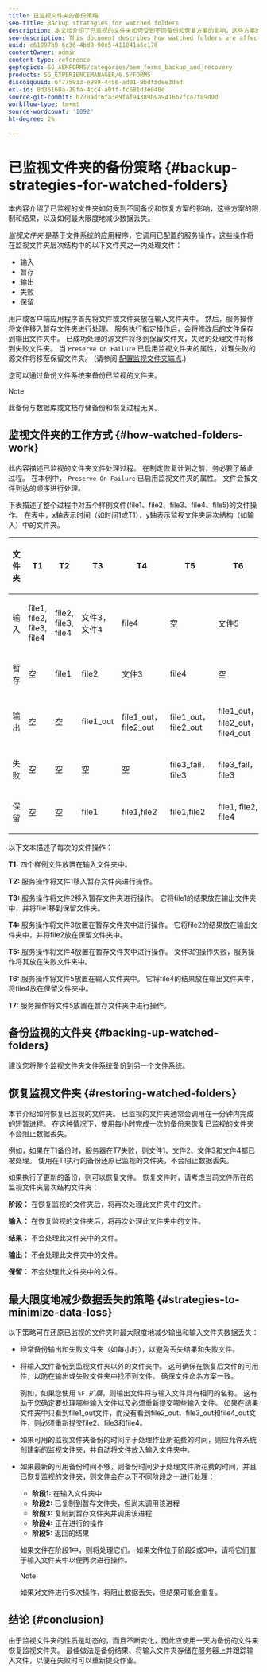 ```yaml
---
title: 已监视文件夹的备份策略
seo-title: Backup strategies for watched folders
description: 本文档介绍了已监视的文件夹如何受到不同备份和恢复方案的影响，这些方案的限制和结果，以及如何最大限度地减少数据丢失。
seo-description: This document describes how watched folders are affected by different backup and recovery scenarios, the limitations and outcomes of these scenarios, and how to minimize data loss.
uuid: c61997b8-6c36-4bd9-90e5-411841a6c176
contentOwner: admin
content-type: reference
geptopics: SG_AEMFORMS/categories/aem_forms_backup_and_recovery
products: SG_EXPERIENCEMANAGER/6.5/FORMS
discoiquuid: 6f775933-e989-4456-ad01-9bdf5dee3dad
exl-id: 0d36160a-29fa-4cc4-a0ff-fc681d3e040e
source-git-commit: b220adf6fa3e9faf94389b9a9416b7fca2f89d9d
workflow-type: tm+mt
source-wordcount: '1092'
ht-degree: 2%

---
```


# 已监视文件夹的备份策略 {#backup-strategies-for-watched-folders}

本内容介绍了已监视的文件夹如何受到不同备份和恢复方案的影响，这些方案的限制和结果，以及如何最大限度地减少数据丢失。

*监视文件夹* 是基于文件系统的应用程序，它调用已配置的服务操作，这些操作将在监视文件夹层次结构中的以下文件夹之一内处理文件：

* 输入
* 暂存
* 输出
* 失败
* 保留

用户或客户端应用程序首先将文件或文件夹放在输入文件夹中。 然后，服务操作将文件移入暂存文件夹进行处理。 服务执行指定操作后，会将修改后的文件保存到输出文件夹中。 已成功处理的源文件将移到保留文件夹，失败的处理文件将移到失败文件夹。 当 `Preserve On Failure` 已启用监视文件夹的属性，处理失败的源文件将移至保留文件夹。 (请参阅 [配置监视文件夹端点](/help/forms/using/admin-help/configuring-watched-folder-endpoints.md#configuring-watched-folder-endpoints).)

您可以通过备份文件系统来备份已监视的文件夹。

>[!NOTE]
>
>此备份与数据库或文档存储备份和恢复过程无关。

## 监视文件夹的工作方式 {#how-watched-folders-work}

此内容描述已监视的文件夹文件处理过程。 在制定恢复计划之前，务必要了解此过程。 在本例中， `Preserve On Failure` 已启用监视文件夹的属性。 文件会按文件到达的顺序进行处理。

下表描述了整个过程中对五个样例文件(file1、file2、file3、file4、file5)的文件操作。 在表中，x轴表示时间（如时间1或T1），y轴表示监视文件夹层次结构（如输入）中的文件夹。

<table>
 <thead>
  <tr>
   <th><p>文件夹</p></th>
   <th><p>T1</p></th>
   <th><p>T2</p></th>
   <th><p>T3</p></th>
   <th><p>T4</p></th>
   <th><p>T5</p></th>
   <th><p>T6</p></th>
   <th><p>T7</p></th>
  </tr>
 </thead>
 <tbody>
  <tr>
   <td><p>输入</p></td>
   <td><p>file1, file2, file3, file4</p></td>
   <td><p>file2, file3, file4</p></td>
   <td><p>文件3，文件4</p></td>
   <td><p>file4</p></td>
   <td><p>空</p></td>
   <td><p>文件5</p></td>
   <td><p>空</p></td>
  </tr>
  <tr>
   <td><p>暂存</p></td>
   <td><p>空</p></td>
   <td><p>file1</p></td>
   <td><p>file2</p></td>
   <td><p>文件3</p></td>
   <td><p>file4</p></td>
   <td><p>空</p></td>
   <td><p>文件5</p></td>
  </tr>
  <tr>
   <td><p>输出</p></td>
   <td><p>空</p></td>
   <td><p>空</p></td>
   <td><p>file1_out</p></td>
   <td><p>file1_out， file2_out</p></td>
   <td><p>file1_out， file2_out</p></td>
   <td><p>file1_out， file2_out， file4_out</p></td>
   <td><p>file1_out， file2_out， file4_out</p></td>
  </tr>
  <tr>
   <td><p>失败</p></td>
   <td><p>空</p></td>
   <td><p>空</p></td>
   <td><p>空</p></td>
   <td><p>空</p></td>
   <td><p>file3_fail，file3 </p></td>
   <td><p>file3_fail，file3 </p></td>
   <td><p>file3_fail，file3 </p></td>
  </tr>
  <tr>
   <td><p>保留</p></td>
   <td><p>空</p></td>
   <td><p>空</p></td>
   <td><p>file1 </p></td>
   <td><p>file1,file2 </p></td>
   <td><p>file1,file2 </p></td>
   <td><p>file1, file2, file4 </p></td>
   <td><p>file1, file2, file4 </p></td>
  </tr>
 </tbody>
</table>

以下文本描述了每次的文件操作：

**T1:** 四个样例文件放置在输入文件夹中。

**T2:** 服务操作将文件1移入暂存文件夹进行操作。

**T3:** 服务操作将文件2移入暂存文件夹进行操作。 它将file1的结果放在输出文件夹中，并将file1移到保留文件夹。

**T4:** 服务操作将文件3放置在暂存文件夹中进行操作。 它将file2的结果放在输出文件夹中，并将file2放在保留文件夹中。

**T5:** 服务操作将文件4放置在暂存文件夹中进行操作。 文件3的操作失败，服务操作将其放在失败文件夹中。

**T6:** 服务操作将文件5放置在输入文件夹中。 它将file4的结果放在输出文件夹中，将file4放在保留文件夹中。

**T7:** 服务操作将文件5放置在暂存文件夹中进行操作。

## 备份监视的文件夹 {#backing-up-watched-folders}

建议您将整个监视文件夹文件系统备份到另一个文件系统。

## 恢复监视文件夹 {#restoring-watched-folders}

本节介绍如何恢复已监视的文件夹。 已监视的文件夹通常会调用在一分钟内完成的短暂进程。 在这种情况下，使用每小时完成一次的备份来恢复已监视的文件夹不会阻止数据丢失。

例如，如果在T1备份时，服务器在T7失败，则文件1、文件2、文件3和文件4都已被处理。 使用在T1执行的备份还原已监视的文件夹，不会阻止数据丢失。

如果执行了更新的备份，则可以恢复文件。 恢复文件时，请考虑当前文件所在的监视文件夹层次结构文件夹：

**阶段：** 在恢复监视的文件夹后，将再次处理此文件夹中的文件。

**输入：** 在恢复监视的文件夹后，将再次处理此文件夹中的文件。

**结果：** 不会处理此文件夹中的文件。

**输出：** 不会处理此文件夹中的文件。

**保留：** 不会处理此文件夹中的文件。

## 最大限度地减少数据丢失的策略 {#strategies-to-minimize-data-loss}

以下策略可在还原已监视的文件夹时最大限度地减少输出和输入文件夹数据丢失：

* 经常备份输出和失败文件夹（如每小时），以避免丢失结果和失败文件。
* 将输入文件备份到监视文件夹以外的文件夹中。 这可确保在恢复后文件的可用性，以防在输出或失败文件夹中找不到文件。 确保文件命名方案一致。

   例如，如果您使用 `%F.`*扩展*，则输出文件将与输入文件具有相同的名称。 这有助于您确定要处理哪些输入文件以及必须重新提交哪些输入文件。 如果在结果文件夹中只看到file1_out文件，而没有看到file2_out、file3_out和file4_out文件，则必须重新提交file2、file3和file4。

* 如果可用的监视文件夹备份的时间早于处理作业所花费的时间，则应允许系统创建新的监视文件夹，并自动将文件放入输入文件夹中。
* 如果最新的可用备份时间不够，则备份时间少于处理文件所花费的时间，并且已恢复监视的文件夹，则文件会在以下不同阶段之一进行处理：

   * **阶段1:** 在输入文件夹中
   * **阶段2:** 已复制到暂存文件夹，但尚未调用该进程
   * **阶段3:** 复制到暂存文件夹并调用该进程
   * **阶段4:** 正在进行的操作
   * **阶段5:** 返回的结果

   如果文件在阶段1中，则将处理它们。 如果文件位于阶段2或3中，请将它们置于输入文件夹中以便再次进行操作。

   >[!NOTE]
   >
   >如果对文件进行多次操作，将阻止数据丢失，但结果可能会重复。

## 结论 {#conclusion}

由于监视文件夹的性质是动态的，而且不断变化，因此应使用一天内备份的文件来恢复监视文件夹。 最佳做法是备份结果、将输入文件夹存储在服务器上并跟踪输入文件，以便在失败时可以重新提交作业。

